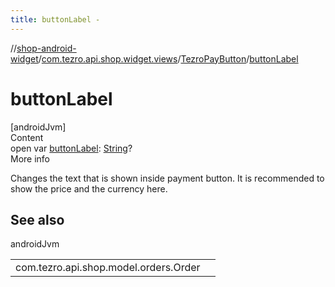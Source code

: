 ```yaml
---
title: buttonLabel -
---
```

//[shop-android-widget](../../../index.md)/[com.tezro.api.shop.widget.views](../index.md)/[TezroPayButton](index.md)/[buttonLabel](button-label.md)



# buttonLabel  
[androidJvm]  
Content  
open var [buttonLabel](button-label.md): [String](https://kotlinlang.org/api/latest/jvm/stdlib/kotlin/-string/index.html)?  
More info  


Changes the text that is shown inside payment button. It is recommended to show the price and the currency here.



## See also  
  
androidJvm  
  
| | |
|---|---|
| <a name="com.tezro.api.shop.widget.views/TezroPayButton/buttonLabel/#/PointingToDeclaration/"></a>com.tezro.api.shop.model.orders.Order| <a name="com.tezro.api.shop.widget.views/TezroPayButton/buttonLabel/#/PointingToDeclaration/"></a>|
  
  



